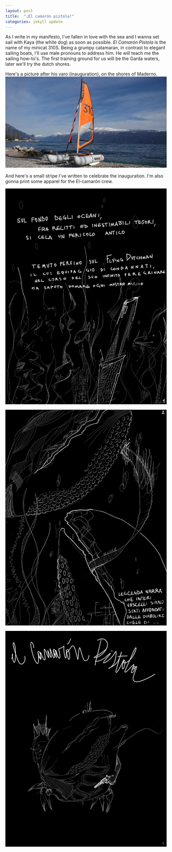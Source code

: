 ```yaml
---
layout: post
title:  "¡El camarón pistola!"
categories: jekyll update
---
```

As I write in my manifesto, I've fallen in love with the sea and I wanna set sail with Kaya (the white dog) as soon as possible.
*El Camarón Pistola* is the name of my minicat 310S. Being a grumpy catamaran, in contrast to elegant sailing boats, I'll use male pronouns to address him. He will teach me the sailing how-to's. The first training ground for us will be the Garda waters, later we'll try the dutch shores.

Here's a picture after his varo (inauguration), on the shores of Maderno. 
![](/assets/camaron_toscolano.jpg)

And here's a small stripe I've written to celebrate the inauguration. I'm also gonna print some apparel for the El-camarón crew.

![1](/assets/camaron1.jpeg)

![2](/assets/camaron2.jpeg)

![3](/assets/camaron3.jpeg)
